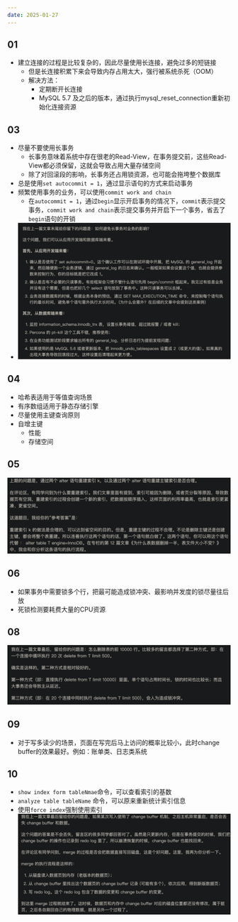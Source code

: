```yaml
---
date: 2025-01-27
---
```


## 01
- 建立连接的过程是比较复杂的，因此尽量使用长连接，避免过多的短链接
	- 但是长连接积累下来会导致内存占用太大，强行被系统杀死（OOM）
	- 解决方法：
		- 定期断开长连接
		- MySQL 5.7 及之后的版本，通过执行mysql_reset_connection重新初始化连接资源

## 03
- 尽量不要使用长事务
	- 长事务意味着系统中存在很老的Read-View，在事务提交前，这些Read-View都必须保留，这就会导致占用大量存储空间
	- 除了对回滚段的影响，长事务还占用锁资源，也可能会拖垮整个数据库
- 总是使用`set autocommit = 1`，通过显示语句的方式来启动事务
- 频繁使用事务的业务，可以使用`commit work and chain`
	- 在`autocommit = 1`，通过`begin`显示开启事务的情况下，`commit`表示提交事务，`commit work and chain`表示提交事务并开启下一个事务，省去了`begin`语句的开销
- ![Screenshot 2025-01-17 at 22.18.29.png](https://raw.githubusercontent.com/lyydsheep/pic/main/Screenshot%202025-01-17%20at%2022.18.29.png)


## 04
- 哈希表适用于等值查询场景
- 有序数组适用于静态存储引擎
- 尽量使用主键查询原则
- 自增主键
	- 性能
	- 存储空间

## 05
![Screenshot 2025-01-18 at 22.33.22.png](https://raw.githubusercontent.com/lyydsheep/pic/main/Screenshot%202025-01-18%20at%2022.33.22.png)

## 06
- 如果事务中需要锁多个行，把最可能造成锁冲突、最影响并发度的锁尽量往后放
- 死锁检测要耗费大量的CPU资源

## 08
![image.png](https://raw.githubusercontent.com/lyydsheep/pic/main/20250122200502.png)

## 09
- 对于写多读少的场景，页面在写完后马上访问的概率比较小，此时change buffer的效果最好。例如：账单类、日志类系统

## 10
- `show index form tableNmae`命令，可以查看索引的基数
- `analyze table tableName` 命令，可以原来重新统计索引信息
- 使用`force index`强制使用索引
![image.png](https://raw.githubusercontent.com/lyydsheep/pic/main/20250127224059.png)
